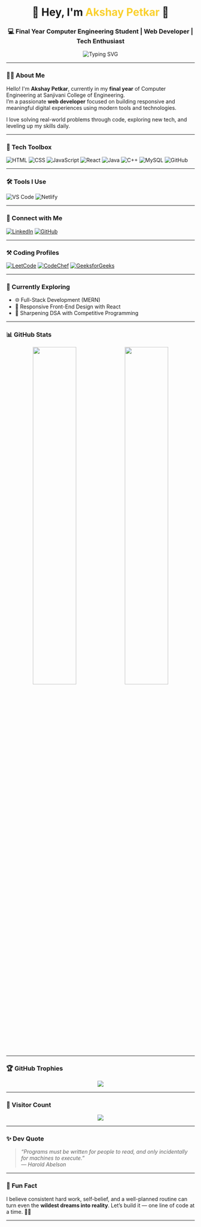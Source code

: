 <h1 align="center">🚀 Hey, I'm <span style="color:#FAD02E;">Akshay Petkar</span> 👋</h1>
<h3 align="center">💻 Final Year Computer Engineering Student | Web Developer | Tech Enthusiast</h3>

<p align="center">
  <img src="https://readme-typing-svg.herokuapp.com?font=Fira+Code&size=24&pause=1000&color=FAD02E&center=true&vCenter=true&width=600&lines=Hello+World;This+is+a+Typing+SVG!" alt="Typing SVG" />
</p>





---

### 🧑‍💻 About Me

Hello! I'm **Akshay Petkar**, currently in my **final year** of Computer Engineering at Sanjivani College of Engineering.  
I’m a passionate **web developer** focused on building responsive and meaningful digital experiences using modern tools and technologies.

I love solving real-world problems through code, exploring new tech, and leveling up my skills daily.

---

### 🔧 Tech Toolbox

![HTML](https://img.shields.io/badge/HTML5-E34F26?style=for-the-badge&logo=html5&logoColor=white)
![CSS](https://img.shields.io/badge/CSS3-1572B6?style=for-the-badge&logo=css3&logoColor=white)
![JavaScript](https://img.shields.io/badge/JavaScript-F7DF1E?style=for-the-badge&logo=javascript&logoColor=black)
![React](https://img.shields.io/badge/React-20232A?style=for-the-badge&logo=react&logoColor=61DAFB)
![Java](https://img.shields.io/badge/Java-ED8B00?style=for-the-badge&logo=java&logoColor=white)
![C++](https://img.shields.io/badge/C++-00599C?style=for-the-badge&logo=c%2B%2B&logoColor=white)
![MySQL](https://img.shields.io/badge/MySQL-00000F?style=for-the-badge&logo=mysql&logoColor=white)
![GitHub](https://img.shields.io/badge/GitHub-181717?style=for-the-badge&logo=github&logoColor=white)



---
### 🛠️ Tools I Use
![VS Code](https://img.shields.io/badge/VS_Code-007ACC?style=for-the-badge&logo=visual-studio-code&logoColor=white)
![Netlify](https://img.shields.io/badge/Netlify-00C7B7?style=for-the-badge&logo=netlify&logoColor=white)

---

### 🔗 Connect with Me

[![LinkedIn](https://img.shields.io/badge/LinkedIn-0077B5?style=for-the-badge&logo=linkedin&logoColor=white)](https://www.linkedin.com/in/akshay-petkar-4a2b5926a/)
[![GitHub](https://img.shields.io/badge/GitHub-100000?style=for-the-badge&logo=github&logoColor=white)](https://github.com/akshay-petkar04)

---

### ⚒️ Coding Profiles

[![LeetCode](https://img.shields.io/badge/LeetCode-%230075C2.svg?style=for-the-badge&logo=LeetCode&logoColor=white)](https://leetcode.com/u/4uG6WzxeNM/)
[![CodeChef](https://img.shields.io/badge/CodeChef-5B4638?style=for-the-badge&logo=codechef&logoColor=white)](https://www.codechef.com/users/akshay350)
[![GeeksforGeeks](https://img.shields.io/badge/GeeksforGeeks-%2300FF00.svg?style=for-the-badge&logo=GeeksforGeeks&logoColor=white)](https://www.geeksforgeeks.org/user/akshaypendiv/)

---

### 🌱 Currently Exploring

- 🌐 Full-Stack Development (MERN)
- 📱 Responsive Front-End Design with React
- 🧠 Sharpening DSA with Competitive Programming

---

### 📊 GitHub Stats

<p align="center">
  <img src="https://github-readme-stats.vercel.app/api?username=akshay-petkar04&show_icons=true&theme=tokyonight&hide_border=false&border_radius=10" width="48%" />
  <img src="https://github-readme-stats.vercel.app/api/top-langs/?username=akshay-petkar04&layout=compact&theme=tokyonight&hide_border=false&border_radius=10" width="48%" />
</p>

---

### 🏆 GitHub Trophies

<p align="center">
  <img src="https://github-profile-trophy.vercel.app/?username=akshay-petkar04&theme=monokai&column=7&no-frame=true&no-bg=true" />
</p>

---

### 📍 Visitor Count

<p align="center">
  <img src="https://komarev.com/ghpvc/?username=akshay-petkar04&label=Profile%20Views&color=0e75b6&style=flat" />
</p>

---

### ✨ Dev Quote

> _“Programs must be written for people to read, and only incidentally for machines to execute.”_  
> — *Harold Abelson*

---
### 🧠 Fun Fact

I believe consistent hard work, self-belief, and a well-planned routine can turn even the **wildest dreams into reality**. Let’s build it — one line of code at a time. 💯🔥

---

